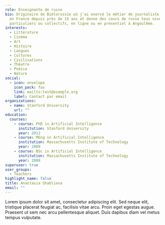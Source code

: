 ```yaml
---
role: Enseignante de russe
bio: Originaire de Biélorussie où j'ai exercé le métier de journaliste, je vis
  en France depuis près de 15 ans et donne des cours de russe tous niveaux,
  particuliers ou collectifs, en ligne ou en présentiel à Angoulême.
interests:
  - Littérature
  - Cinéma
  - Art
  - Histoire
  - Langues
  - Cultures
  - Civilisations
  - Théatre
  - Poésie
  - Nature
social:
  - icon: envelope
    icon_pack: fas
    link: mailto:test@example.org
    label: Contact par email
organizations:
  - name: Stanford University
    url: ""
education:
  courses:
    - course: PhD in Artificial Intelligence
      institution: Stanford University
      year: 2012
    - course: MEng in Artificial Intelligence
      institution: Massachusetts Institute of Technology
      year: 2009
    - course: BSc in Artificial Intelligence
      institution: Massachusetts Institute of Technology
      year: 2008
superuser: true
user_groups:
  - Teachers
highlight_name: false
title: Anastasia Shabliova
email: ""
---
```


Lorem ipsum dolor sit amet, consectetur adipiscing elit. Sed neque elit, tristique placerat feugiat ac, facilisis vitae arcu. Proin eget egestas augue. Praesent ut sem nec arcu pellentesque aliquet. Duis dapibus diam vel metus tempus vulputate.
